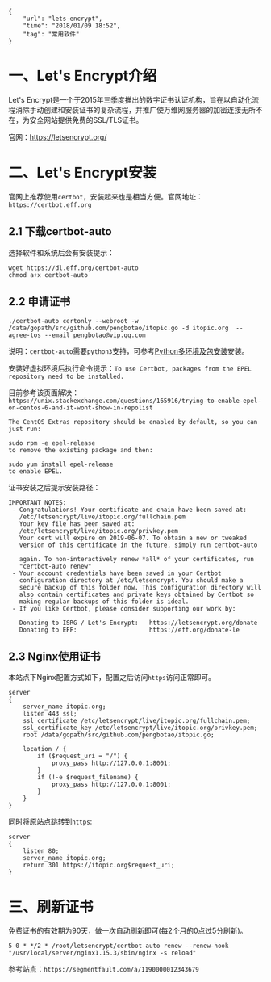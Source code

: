 ```
{
    "url": "lets-encrypt",
    "time": "2018/01/09 18:52",
    "tag": "常用软件"
}
```

# 一、Let's Encrypt介绍

Let's Encrypt是一个于2015年三季度推出的数字证书认证机构，旨在以自动化流程消除手动创建和安装证书的复杂流程，并推广使万维网服务器的加密连接无所不在，为安全网站提供免费的SSL/TLS证书。

官网：https://letsencrypt.org/

# 二、Let's Encrypt安装

官网上推荐使用`certbot`，安装起来也是相当方便。官网地址：`https://certbot.eff.org`

## 2.1 下载certbot-auto

选择软件和系统后会有安装提示：

```
wget https://dl.eff.org/certbot-auto
chmod a+x certbot-auto
```

## 2.2 申请证书
```
./certbot-auto certonly --webroot -w /data/gopath/src/github.com/pengbotao/itopic.go -d itopic.org  --agree-tos --email pengbotao@vip.qq.com
```

说明：`certbot-auto`需要`python3`支持，可参考[Python多环境及包安装](./python-environment.html)安装。


安装好虚拟环境后执行命令提示：`To use Certbot, packages from the EPEL repository need to be installed.`

目前参考该页面解决：`https://unix.stackexchange.com/questions/165916/trying-to-enable-epel-on-centos-6-and-it-wont-show-in-repolist`

```
The CentOS Extras repository should be enabled by default, so you can just run:

sudo rpm -e epel-release
to remove the existing package and then:

sudo yum install epel-release
to enable EPEL.
```

证书安装之后提示安装路径：

```
IMPORTANT NOTES:
 - Congratulations! Your certificate and chain have been saved at:
   /etc/letsencrypt/live/itopic.org/fullchain.pem
   Your key file has been saved at:
   /etc/letsencrypt/live/itopic.org/privkey.pem
   Your cert will expire on 2019-06-07. To obtain a new or tweaked
   version of this certificate in the future, simply run certbot-auto

   again. To non-interactively renew *all* of your certificates, run
   "certbot-auto renew"
 - Your account credentials have been saved in your Certbot
   configuration directory at /etc/letsencrypt. You should make a
   secure backup of this folder now. This configuration directory will
   also contain certificates and private keys obtained by Certbot so
   making regular backups of this folder is ideal.
 - If you like Certbot, please consider supporting our work by:

   Donating to ISRG / Let's Encrypt:   https://letsencrypt.org/donate
   Donating to EFF:                    https://eff.org/donate-le
```


## 2.3 Nginx使用证书

本站点下Nginx配置方式如下，配置之后访问`https`访问正常即可。

```
server
{
    server_name itopic.org;
    listen 443 ssl;
    ssl_certificate /etc/letsencrypt/live/itopic.org/fullchain.pem;
    ssl_certificate_key /etc/letsencrypt/live/itopic.org/privkey.pem;
    root /data/gopath/src/github.com/pengbotao/itopic.go;

    location / {
        if ($request_uri = "/") {
            proxy_pass http://127.0.0.1:8001;
        }
        if (!-e $request_filename) {
            proxy_pass http://127.0.0.1:8001;
        }
    }
}
```

同时将原站点跳转到`https`:

```
server
{
    listen 80;
    server_name itopic.org;
    return 301 https://itopic.org$request_uri;
}
```

# 三、刷新证书

免费证书的有效期为90天，做一次自动刷新即可(每2个月的0点过5分刷新)。

```
5 0 * */2 * /root/letsencrypt/certbot-auto renew --renew-hook "/usr/local/server/nginx1.15.3/sbin/nginx -s reload"
```

参考站点：`https://segmentfault.com/a/1190000012343679`
